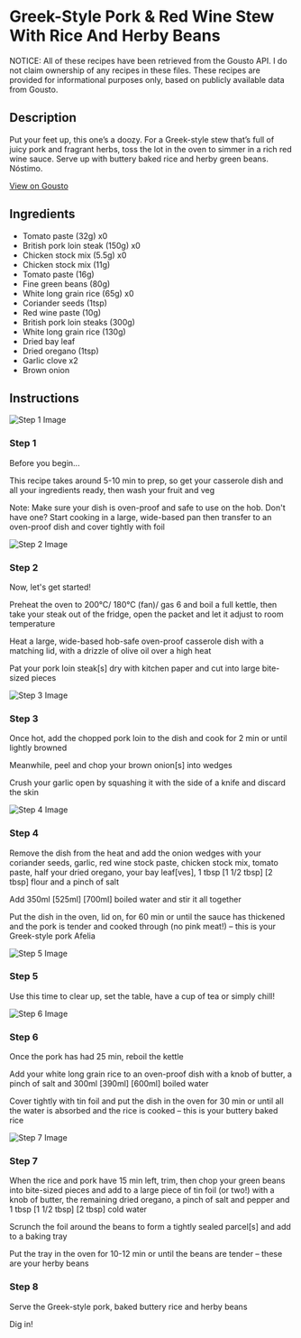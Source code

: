 # Greek-Style Pork & Red Wine Stew With Rice And Herby Beans

NOTICE: All of these recipes have been retrieved from the Gousto API. I do not claim ownership of any recipes in these files. These recipes are provided for informational purposes only, based on publicly available data from Gousto.

## Description

Put your feet up, this one’s a doozy. For a Greek-style stew that’s full of juicy pork and fragrant herbs, toss the lot in the oven to simmer in a rich red wine sauce. Serve up with buttery baked rice and herby green beans. Nóstimo.

[View on Gousto](https://www.gousto.co.uk/recipes/cookbook/greek-style-pork-red-wine-stew-rice-herby-beans)

## Ingredients

- Tomato paste (32g) x0
- British pork loin steak (150g) x0
- Chicken stock mix (5.5g) x0
- Chicken stock mix (11g)
- Tomato paste (16g)
- Fine green beans (80g)
- White long grain rice (65g) x0
- Coriander seeds (1tsp)
- Red wine paste (10g)
- British pork loin steaks (300g)
- White long grain rice (130g)
- Dried bay leaf
- Dried oregano (1tsp)
- Garlic clove x2
- Brown onion

## Instructions

![Step 1 Image](https://production-media.gousto.co.uk/cms/recipe-step-image/Admin10mm-Step-1-3-1688139846257-x200.jpg)

### Step 1

Before you begin...

This recipe takes around 5-10 min to prep, so get your casserole dish and all your ingredients ready, then wash your fruit and veg

Note: Make sure your dish is oven-proof and safe to use on the hob. Don't have one? Start cooking in a large, wide-based pan then transfer to an oven-proof dish and cover tightly with foil

![Step 2 Image](https://production-media.gousto.co.uk/cms/recipe-step-image/step-2-copy-5-1688139858700-x200.jpg)

### Step 2

Now, let's get started!

Preheat the oven to 200°C/ 180°C (fan)/ gas 6 and boil a full kettle, then take your steak out of the fridge, open the packet and let it adjust to room temperature

Heat a large, wide-based hob-safe oven-proof casserole dish with a matching lid, with a drizzle of olive oil over a high heat

Pat your pork loin steak[s] dry with kitchen paper and cut into large bite-sized pieces

![Step 3 Image](https://production-media.gousto.co.uk/cms/recipe-step-image/step-3-copy-5-1688139862274-x200.jpg)

### Step 3

Once hot, add the chopped pork loin to the dish and cook for 2 min or until lightly browned

Meanwhile, peel and chop your brown onion[s]<span class="text-danger"> </span>into wedges

Crush your garlic open by squashing it with the side of a knife and discard the skin

![Step 4 Image](https://production-media.gousto.co.uk/cms/recipe-step-image/step-4-copy-6-1688139866288-x200.jpg)

### Step 4

Remove the dish from the heat and add the onion wedges with your coriander seeds, garlic, red wine stock paste, chicken stock mix, tomato paste, half your dried oregano, your bay leaf[ves], 1 tbsp <span class="text-purple">[1 1/2 tbsp]</span> <span class="text-danger">[2 tbsp]</span> flour and a pinch of salt

Add 350ml <span class="text-purple">[525ml]</span> <span class="text-danger">[700ml] </span>boiled water and stir it all together

Put the dish in the oven, lid on, for 60 min or until the sauce has thickened and the pork is tender and cooked through (no pink meat!) – this is your Greek-style pork Afelia

![Step 5 Image](https://production-media.gousto.co.uk/cms/recipe-step-image/step-5-copy-6-1688139870647-x200.jpg)

### Step 5

Use this time to clear up, set the table, have a cup of tea or simply chill!

![Step 6 Image](https://production-media.gousto.co.uk/cms/recipe-step-image/step-6-copy-6-1688139875736-x200.jpg)

### Step 6

Once the pork has had 25 min, reboil the kettle

Add your white long grain rice to an oven-proof dish with a knob of butter, a pinch of salt and 300ml <span class="text-purple">[390ml]</span> <span class="text-danger">[600ml]</span> boiled water

Cover tightly with tin foil and put the dish in the oven for 30 min or until all the water is absorbed and the rice is cooked – this is your buttery baked rice

![Step 7 Image](https://production-media.gousto.co.uk/cms/recipe-step-image/step-7-copy-6-1688139881039-x200.jpg)

### Step 7

When the rice and pork have 15 min left, trim, then chop your green beans into bite-sized pieces and add to a large piece of tin foil (or two!) with a knob of butter, the remaining dried oregano, a pinch of salt and pepper and 1 tbsp <span class="text-purple">[1 1/2 tbsp]</span> <span class="text-danger">[2 tbsp]</span> cold water

Scrunch the foil around the beans to form a tightly sealed parcel[s] and add to a baking tray

Put the tray in the oven for 10-12 min or until the beans are tender – these are your herby beans

### Step 8

Serve the Greek-style pork, baked buttery rice and herby beans

Dig in!

